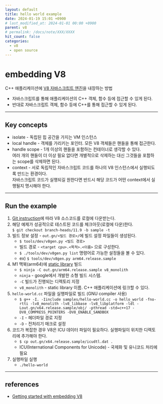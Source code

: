 ```yaml
---
layout: default
title: hello world example
date: 2024-01-19 15:01 +0900
# last_modified_at: 2024-01-01 00:00 +0900
parent: v8
# permalink: /docs/note/XXX/XXXX
hit_count: false
categories:
  - v8
  - open source
---
```


# embedding V8

C++ 애플리케이션에 [V8 자바스크립트 엔진](https://v8.dev)을 내장하는 방법

* 자바스크립트를 통해 애플리케이션의 C++ 객체, 함수 등에 접근할 수 있게 된다.
* 반대로 자바스크립트 객체, 함수 등에 C++를 통해 접근할 수 있게 된다.

<hr>

## Key concepts

* isolate - 독립된 힙 공간을 가지는 VM 인스턴스
* local handle - 객체를 가리키는 포인터. 모든 V8 객체들은 핸들을 통해 접근한다.
* handle scope - 1개 이상의 핸들을 포함하는 컨테이너로 생각할 수 있다.   
    여러 개의 핸들이 더 이상 필요 없다면 개별적으로 삭제하는 대신 그것들을 포함하는 scope를 삭제하면 된다.
* context - 서로 독립적인 자바스크립트 코드를 하나의 V8 인스턴스에서 실행되도록 만드는 환경이다.   
    자바스크립트 코드가 실행되길 원한다면 반드시 해당 코드가 어떤 context에서 실행될지 명시해야 한다.

<hr>

## Run the example

1. [Git instruction](https://v8.dev/docs/source-code#using-git)에 따라 V8 소스코드를 로컬에 다운받는다.
2. 해당 예제가 성공적으로 테스트된 코드를 체크아웃(로컬에 다운)한다.   
    `$ git checkout branch-heads/11.9 -b sample -t`
3. 빌드 정보 설정 - `out.gn/<빌드 경로>/`에 빌드 설정 파일들이 생성된다.   
    * `$ tools/dev/v8gen.py <빌드 경로>`
    * 빌드 경로 - `<target cpu>.<목적>.<이름>` 으로 구성한다.
    * `$ ./tools/dev/v8gen.py list` 명령어로 가능한 설정들을 볼 수 있다.
    * ex) `$ tools/dev/v8gen.py arm64.release.sample`
4. M1 맥북(arm64)에 [static library](/docs/note/library) 빌드   
    * `$ ninja -C out.gn/arm64.release.sample v8_monolith`
    * `ninja` - google에서 개발한 소형 빌드 시스템.
    * `-C` 빌드가 진행되는 디렉토리 지정
    * `v8_monolith` - static library 이름. C++ 애플리케이션에 링크할 수 있다.
5. `hello-world.cc` 파일을 실행파일로 빌드 (GNU compiler 사용)   
    * `$ g++ -I. -Iinclude samples/hello-world.cc -o hello_world -fno-rtti -lv8_monolith -lv8_libbase -lv8_libplatform -ldl -Lout.gn/x64.release.sample/obj/ -pthread -std=c++17 -DV8_COMPRESS_POINTERS -DV8_ENABLE_SANDBOX`
    * `-I` - 헤더파일 경로 지정
    * `-D` - 전처리기 매크로 설정
6. 코드가 복잡한 경우 V8은 ICU 데이터 파일이 필요하다. 실행파일이 위치한 디렉토리에 추가해야 한다.   
    * `$ cp out.gn/x64.release.sample/icudtl.dat .`
    * ICU(International Components for Unicode) - 국제화 및 유니코드 처리에 필요
7. 실행파일 실행   
    * `./hello-world`

<hr>


## references
* [Getting started with embedding V8](https://v8.dev/docs/embed)
